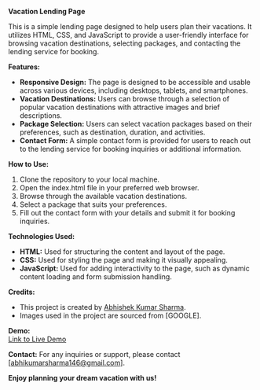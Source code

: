 **Vacation Lending Page**

This is a simple lending page designed to help users plan their vacations. It utilizes HTML, CSS, and JavaScript to provide a user-friendly interface for browsing vacation destinations, selecting packages, and contacting the lending service for booking.

**Features:**
- **Responsive Design:** The page is designed to be accessible and usable across various devices, including desktops, tablets, and smartphones.
- **Vacation Destinations:** Users can browse through a selection of popular vacation destinations with attractive images and brief descriptions.
- **Package Selection:** Users can select vacation packages based on their preferences, such as destination, duration, and activities.
- **Contact Form:** A simple contact form is provided for users to reach out to the lending service for booking inquiries or additional information.

**How to Use:**
1. Clone the repository to your local machine.
2. Open the index.html file in your preferred web browser.
3. Browse through the available vacation destinations.
4. Select a package that suits your preferences.
5. Fill out the contact form with your details and submit it for booking inquiries.

**Technologies Used:**
- **HTML:** Used for structuring the content and layout of the page.
- **CSS:** Used for styling the page and making it visually appealing.
- **JavaScript:** Used for adding interactivity to the page, such as dynamic content loading and form submission handling.

**Credits:**
- This project is created by [Abhishek Kumar Sharma](https://www.linkedin.com/in/abhishek-kumar-sharma-3b2bb0213).
- Images used in the project are sourced from [GOOGLE].

**Demo:**</br>
[Link to Live Demo](https://bit.ly/planatripwithabhi)

**Contact:**
For any inquiries or support, please contact [abhikumarsharma146@gmail.com].

**Enjoy planning your dream vacation with us!**
